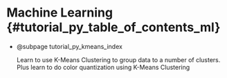 Machine Learning {#tutorial_py_table_of_contents_ml}
================

-   @subpage tutorial_py_kmeans_index

    Learn to use K-Means Clustering to group data to a number of clusters.
    Plus learn to do color quantization using K-Means Clustering
